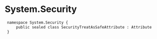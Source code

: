 # System.Security

``` diff
 namespace System.Security {
     public sealed class SecurityTreatAsSafeAttribute : Attribute
 }
```

